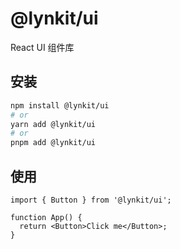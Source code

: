 # @lynkit/ui

React UI 组件库

## 安装

```bash
npm install @lynkit/ui
# or
yarn add @lynkit/ui
# or
pnpm add @lynkit/ui
```

## 使用

```tsx
import { Button } from '@lynkit/ui';

function App() {
  return <Button>Click me</Button>;
}
```
